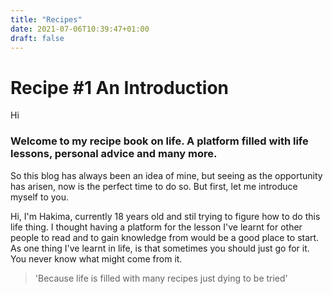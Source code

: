 ```yaml
---
title: "Recipes"
date: 2021-07-06T10:39:47+01:00
draft: false
---
```


# Recipe #1 An Introduction 

Hi

### Welcome to my recipe book on life. A platform filled with life lessons, personal advice and many more. 


So this blog has always been an idea of mine, but seeing as the opportunity has arisen, now is the perfect time to do so. But first, let me introduce myself to you.


Hi, I'm Hakima, currently 18 years old and stil trying to figure how to do this life thing. I thought having a platform for the lesson I've learnt for other people to read and to gain knowledge from would be a good place to start.  As one thing I've learnt in life, is that sometimes you should just go for it. You never know what might come from it. 

> 'Because life is filled with many recipes just dying to be tried'


